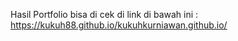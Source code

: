 Hasil Portfolio bisa di cek di link di bawah ini :
https://kukuh88.github.io/kukuhkurniawan.github.io/
